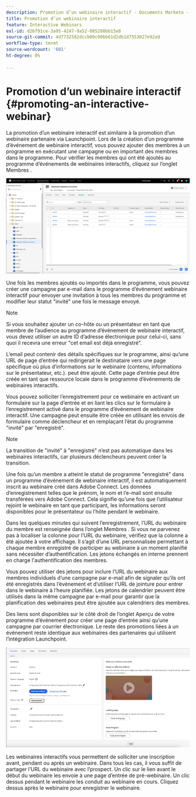 ```yaml
---
description: Promotion d’un webinaire interactif - Documents Marketo - Documentation du produit
title: Promotion d’un webinaire interactif
feature: Interactive Webinars
exl-id: d26f91ce-3a95-4247-9a52-085260bb15e8
source-git-commit: 4d7732582dccb00c90bb61d2db1d7553027e92a9
workflow-type: tm+mt
source-wordcount: '601'
ht-degree: 0%

---
```


# Promotion d’un webinaire interactif {#promoting-an-interactive-webinar}

La promotion d’un webinaire interactif est similaire à la promotion d’un webinaire partenaire via Launchpoint. Lors de la création d’un programme d’événement de webinaire interactif, vous pouvez ajouter des membres à un programme en exécutant une campagne ou en important des membres dans le programme. Pour vérifier les membres qui ont été ajoutés au programme d’événements de webinaires interactifs, cliquez sur l’onglet Membres .

![](assets/promoting-an-interactive-webinar-1.png)

Une fois les membres ajoutés ou importés dans le programme, vous pouvez créer une campagne par e-mail dans le programme d’événement webinaire interactif pour envoyer une invitation à tous les membres du programme et modifier leur statut &quot;invité&quot; une fois le message envoyé.

>[!NOTE]
>
>Si vous souhaitez ajouter un co-hôte ou un présentateur en tant que membre de l’audience au programme d’événement de webinaire interactif, vous devez utiliser un autre ID d’adresse électronique pour celui-ci, sans quoi il recevra une erreur &quot;cet email est déjà enregistré&quot;.

L’email peut contenir des détails spécifiques sur le programme, ainsi qu’une URL de page d’entrée qui redirigerait le destinataire vers une page spécifique où plus d’informations sur le webinaire (contenu, informations sur le présentateur, etc.). peut être ajouté. Cette page d’entrée peut être créée en tant que ressource locale dans le programme d’événements de webinaires interactifs.

Vous pouvez solliciter l’enregistrement pour ce webinaire en activant un formulaire sur la page d’entrée et en liant les clics sur le formulaire à l’enregistrement activé dans le programme d’événement de webinaire interactif. Une campagne peut ensuite être créée en utilisant les envois de formulaire comme déclencheur et en remplaçant l’état du programme &quot;invité&quot; par &quot;enregistré&quot;.

>[!NOTE]
>
>La transition de &quot;invité&quot; à &quot;enregistré&quot; n’est pas automatique dans les webinaires interactifs, car plusieurs déclencheurs peuvent créer la transition.

Une fois qu’un membre a atteint le statut de programme &quot;enregistré&quot; dans un programme d’événement de webinaire interactif, il est automatiquement inscrit au webinaire créé dans Adobe Connect. Les données d’enregistrement telles que le prénom, le nom et l’e-mail sont ensuite transférées vers Adobe Connect. Cela signifie qu’une fois que l’utilisateur rejoint le webinaire en tant que participant, les informations seront disponibles pour le présentateur ou l’hôte pendant le webinaire.

Dans les quelques minutes qui suivent l’enregistrement, l’URL du webinaire du membre est renseignée dans l’onglet Membres . Si vous ne parvenez pas à localiser la colonne pour l’URL du webinaire, vérifiez que la colonne a été ajoutée à votre affichage. Il s’agit d’une URL personnalisée permettant à chaque membre enregistré de participer au webinaire à un moment planifié sans nécessiter d’authentification. Les jetons échangés en interne prennent en charge l&#39;authentification des membres.

Vous pouvez utiliser des jetons pour inclure l’URL du webinaire aux membres individuels d’une campagne par e-mail afin de signaler qu’ils ont été enregistrés dans l’événement et d’utiliser l’URL de jointure pour entrer dans le webinaire à l’heure planifiée. Les jetons de calendrier peuvent être utilisés dans la même campagne par e-mail pour garantir que la planification des webinaires peut être ajoutée aux calendriers des membres.

Des liens sont disponibles sur le côté droit de l’onglet Aperçu de votre programme d’événement pour créer une page d’entrée ainsi qu’une campagne par courrier électronique. Le reste des promotions liées à un événement reste identique aux webinaires des partenaires qui utilisent l’intégration Launchpoint.

![](assets/promoting-an-interactive-webinar-2.png)

Les webinaires interactifs vous permettent de solliciter une inscription avant, pendant ou après un webinaire. Dans tous les cas, il vous suffit de partager l’URL du webinaire avec l’prospect. Un clic sur le lien avant le début du webinaire les envoie à une page d’entrée de pré-webinaire. Un clic dessus pendant le webinaire les conduit au webinaire en cours. Cliquez dessus après le webinaire pour enregistrer le webinaire.
